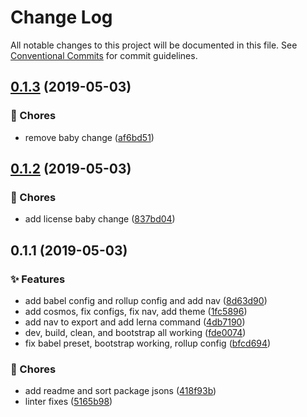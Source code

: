 # Change Log

All notable changes to this project will be documented in this file.
See [Conventional Commits](https://conventionalcommits.org) for commit guidelines.

<a name="0.1.3"></a>
## [0.1.3](https://github.com/caldera-digital/platform/compare/@caldera-digital/nav@0.1.2...@caldera-digital/nav@0.1.3) (2019-05-03)


### :ticket: Chores

* remove baby change ([af6bd51](https://github.com/caldera-digital/platform/commit/af6bd51))





<a name="0.1.2"></a>
## [0.1.2](https://github.com/caldera-digital/platform/compare/@caldera-digital/nav@0.1.1...@caldera-digital/nav@0.1.2) (2019-05-03)


### :ticket: Chores

* add license baby change ([837bd04](https://github.com/caldera-digital/platform/commit/837bd04))





<a name="0.1.1"></a>
## 0.1.1 (2019-05-03)


### :sparkles: Features

* add babel config and rollup config and add nav ([8d63d90](https://github.com/caldera-digital/platform/commit/8d63d90))
* add cosmos, fix configs, fix nav, add theme ([1fc5896](https://github.com/caldera-digital/platform/commit/1fc5896))
* add nav to export and add lerna command ([4db7190](https://github.com/caldera-digital/platform/commit/4db7190))
* dev, build, clean, and bootstrap all working ([fde0074](https://github.com/caldera-digital/platform/commit/fde0074))
* fix babel preset, bootstrap working, rollup config ([bfcd694](https://github.com/caldera-digital/platform/commit/bfcd694))


### :ticket: Chores

* add readme and sort package jsons ([418f93b](https://github.com/caldera-digital/platform/commit/418f93b))
* linter fixes ([5165b98](https://github.com/caldera-digital/platform/commit/5165b98))
